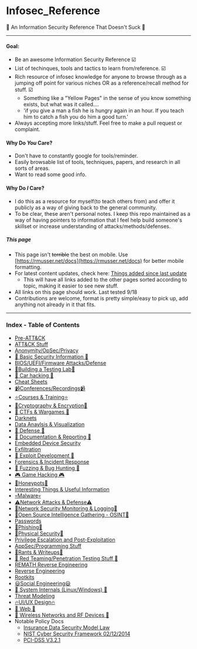 # Infosec_Reference

:turtle: An Information Security Reference That Doesn't Suck :turtle:

-------------------------
#### Goal:
* Be an awesome Information Security Reference :ballot_box_with_check:
* List of techinques, tools and tactics to learn from/reference. :ballot_box_with_check:
* Rich resource of infosec knowledge for anyone to browse through as a jumping off point for various niches OR as a reference/recall method for stuff. :ballot_box_with_check:
	* Something like a "Yellow Pages" in the sense of you know something exists, but what was it called....
	* 'if you give a man a fish he is hungry again in an hour. If you teach him to catch a fish you do him a good turn.'
* Always accepting more links/stuff. Feel free to make a pull request or complaint.


#### Why Do *You* Care?
* Don't have to constantly google for tools/reminder. 
* Easily browsable list of tools, techniques, papers, and research in all sorts of areas.
* Want to read some good info.

#### Why Do *I* Care?
* I do this as a resource for myself(to teach others from) and offer it publicly as a way of giving back to the general community.
* To be clear, these aren't personal notes. I keep this repo maintained as a way of having pointers to information that I feel help build someone's skillset or increase understanding of attacks/methods/defenses.

##### This page
* This page isn't ~~terrible~~ the best on mobile. Use [https://rmusser.net/docs](https://rmusser.net/docs) for better mobile formatting.
* For latest content updates, check here: [Things added since last update](https://github.com/rmusser01/Infosec_Reference/blob/master/Draft/things-added.md)
	* This will have all links added to the other pages sorted according to topic, making it easier to see new stuff.
* All links on this page should work. Last tested 9/18
* Contributions are welcome, format is pretty simple/easy to pick up, add anything not already in it that fits.

------------------------------
### Index - Table of Contents
- [Pre-ATT&CK](https://github.com/rmusser01/Infosec_Reference/tree/master/Draft/ATT%26CK-Stuff/Pre-ATT%26CK)
- [ATT&CK Stuff](https://github.com/rmusser01/Infosec_Reference/tree/master/Draft/ATT%26CK-Stuff/ATT%26CK)
- [Anonymity/OpSec/Privacy](https://github.com/rmusser01/Infosec_Reference/blob/master/Draft/AOP.md)
- [:beginner: Basic Security Information :beginner:](https://github.com/rmusser01/Infosec_Reference/blob/master/Draft/Basic.md)
- [BIOS/UEFI/Firmware Attacks/Defense](https://github.com/rmusser01/Infosec_Reference/blob/master/Draft/bios_uef.md)
- [:hammer:Building a Testing Lab:hammer:](https://github.com/rmusser01/Infosec_Reference/blob/master/Draft/Building_A_Lab.md)
- [:car: Car hacking :car:](https://github.com/rmusser01/Infosec_Reference/blob/master/Draft/Cars.md)
- [Cheat Sheets](https://github.com/rmusser01/Infosec_Reference/blob/master/Draft/Cheats.md)
- [:video_camera:Conferences/Recordings:video_camera:](https://github.com/rmusser01/Infosec_Reference/blob/master/Draft/Conferences.md)
- [:star:Courses & Training:star:](https://github.com/rmusser01/Infosec_Reference/blob/master/Draft/Courses_Training.md)
- [:game_die:Cryptography & Encryption:game_die:](https://github.com/rmusser01/Infosec_Reference/blob/master/Draft/CandE.md)
- [:checkered_flag: CTFs & Wargames :checkered_flag:](https://github.com/rmusser01/Infosec_Reference/blob/master/Draft/CTFs_Wargames.md)
- [Darknets](https://github.com/rmusser01/Infosec_Reference/blob/master/Draft/Darknets.md)
- [Data Anaylsis & Visualization](https://github.com/rmusser01/Infosec_Reference/blob/master/Draft/DataVis.md)
- [:sunrise: Defense :sunrise:](https://github.com/rmusser01/Infosec_Reference/blob/master/Draft/Defense.md)
- [:newspaper: Documentation & Reporting :newspaper:](https://github.com/rmusser01/Infosec_Reference/blob/master/Draft/Docs_and_Reports.md)
- [Embedded Device Security](https://github.com/rmusser01/Infosec_Reference/blob/master/Draft/Embedded.md)
- [Exfiltration](https://github.com/rmusser01/Infosec_Reference/blob/master/Draft/Exfiltration.md)
- [:rainbow: Exploit Development :rainbow:](https://github.com/rmusser01/Infosec_Reference/blob/master/Draft/Exploit_Dev.md)
- [Forensics & Incident Response](https://github.com/rmusser01/Infosec_Reference/blob/master/Draft/DFIR.md)
- [:bug: Fuzzing & Bug Hunting :bug:](https://github.com/rmusser01/Infosec_Reference/blob/master/Draft/Fuzzing.md)
- [:video_game: Game Hacking :video_game:](https://github.com/rmusser01/Infosec_Reference/blob/master/Draft/Games.md)
- [:honey_pot:Honeypots:honey_pot:]()
- [Interesting Things & Useful Information](https://github.com/rmusser01/Infosec_Reference/blob/master/Draft/Stuff.md)
- [:skull:Malware:skull:](https://github.com/rmusser01/Infosec_Reference/blob/master/Draft/Malware.md)
- [:warning:Network Attacks & Defense:warning:](https://github.com/rmusser01/Infosec_Reference/blob/master/Draft/Network_Attacks.md)
- [:triangular_flag_on_post:Network Security Monitoring & Logging:triangular_flag_on_post:](https://github.com/rmusser01/Infosec_Reference/blob/master/Draft/L-SM-TH.md)
- [:telescope:Open Source Intelligence Gathering - OSINT:telescope:](https://github.com/rmusser01/Infosec_Reference/blob/master/Draft/OSI.md)
- [Passwords](https://github.com/rmusser01/Infosec_Reference/blob/master/Draft/passwords.md)
- [:fishing_pole_and_fish:Phishing:fishing_pole_and_fish:](https://github.com/rmusser01/Infosec_Reference/blob/master/Draft/Phishing.md)
- [:door:Physical Security:door:](https://github.com/rmusser01/Infosec_Reference/blob/master/Draft/Physical_Security.md)
- [Privilege Escalation and Post-Exploitation](https://github.com/rmusser01/Infosec_Reference/blob/master/Draft/privesc.md)
- [AppSec/Programming Stuff](https://github.com/rmusser01/Infosec_Reference/blob/master/Draft/Programming_Language_Security.md)
- [:lemon:Rants & Writeups:lemon:](https://github.com/rmusser01/Infosec_Reference/tree/master/Draft/Rants%26Writeups)
- [:izakaya_lantern: Red Teaming/Penetration Testing Stuff :izakaya_lantern:](https://github.com/rmusser01/Infosec_Reference/blob/master/Draft/RT.md)
- [REMATH Reverse Engineering](https://github.com/rmusser01/Infosec_Reference/blob/master/Draft/Reverse%20Engineering%20-%20REMath%20Literature.md)
- [Reverse Engineering](https://github.com/rmusser01/Infosec_Reference/blob/master/Draft/RE.md)
- [Rootkits](https://github.com/rmusser01/Infosec_Reference/blob/master/Draft/Rootkits.md)
- [:smiley:Social Engineering:smiley:](https://github.com/rmusser01/Infosec_Reference/blob/master/Draft/SE.md)
- [:nut_and_bolt: System Internals (Linux/Windows) :nut_and_bolt:](https://github.com/rmusser01/Infosec_Reference/blob/master/Draft/sysinternals.md)
- [Threat Modeling](https://github.com/rmusser01/Infosec_Reference/blob/master/Draft/threatmodel.md)
- [:fire:UI/UX Design:fire:](https://github.com/rmusser01/Infosec_Reference/blob/master/Draft/UX.md)
- [:sunflower: Web :sunflower:](https://github.com/rmusser01/Infosec_Reference/blob/master/Draft/Web.md)
- [:signal_strength: Wireless Networks and RF Devices :signal_strength:](https://github.com/rmusser01/Infosec_Reference/blob/master/Draft/Wireless.md)
- Notable Policy Docs
	- [Insurance Data Security Model Law](http://www.naic.org/documents/committees_ex_cybersecurity_tf_exposure_mod_draft_clean.pdf) 
	- [NIST Cyber Security Framework 02/12/2014](https://www.nist.gov/sites/default/files/documents/cyberframework/cybersecurity-framework-021214.pdf) 
	- [PCI-DSS V3.2.1](https://www.pcisecuritystandards.org/documents/PCI_DSS_v3-2-1.pdf)
